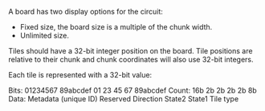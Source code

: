 A board has two display options for the circuit:
* Fixed size, the board size is a multiple of the chunk width.
* Unlimited size.

Tiles should have a 32-bit integer position on the board. Tile positions are relative to their chunk and chunk coordinates will also use 32-bit integers.

Each tile is represented with a 32-bit value:

Bits:   01234567 89abcdef       01          23           45        67        89abcdef
Count:  16b                     2b          2b           2b        2b        8b
Data:   Metadata (unique ID)    Reserved    Direction    State2    State1    Tile type

